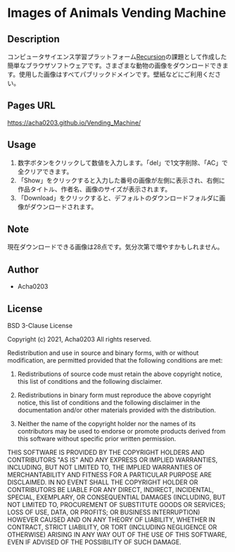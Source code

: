 # Images of Animals Vending Machine

## Description
コンピュータサイエンス学習プラットフォーム[Recursion](https://recursionist.io)の課題として作成した簡単なブラウザソフトウェアです。さまざまな動物の画像をダウンロードできます。使用した画像はすべてパブリックドメインです。壁紙などにご利用ください。

## Pages URL

https://acha0203.github.io/Vending_Machine/

## Usage

1. 数字ボタンをクリックして数値を入力します。「del」で1文字削除、「AC」で全クリアできます。
2. 「Show」をクリックすると入力した番号の画像が左側に表示され、右側に作品タイトル、作者名、画像のサイズが表示されます。
3. 「Download」をクリックすると、デフォルトのダウンロードフォルダに画像がダウンロードされます。

## Note

現在ダウンロードできる画像は28点です。気分次第で増やすかもしれません。

## Author

- Acha0203

## License

BSD 3-Clause License

Copyright (c) 2021, Acha0203
All rights reserved.

Redistribution and use in source and binary forms, with or without modification, are permitted provided that the following conditions are met:

1. Redistributions of source code must retain the above copyright notice, this list of conditions and the following disclaimer.

2. Redistributions in binary form must reproduce the above copyright notice, this list of conditions and the following disclaimer in the documentation and/or other materials provided with the distribution.

3. Neither the name of the copyright holder nor the names of its contributors may be used to endorse or promote products derived from this software without specific prior written permission.

THIS SOFTWARE IS PROVIDED BY THE COPYRIGHT HOLDERS AND CONTRIBUTORS "AS IS" AND ANY EXPRESS OR IMPLIED WARRANTIES, INCLUDING, BUT NOT LIMITED TO, THE IMPLIED WARRANTIES OF MERCHANTABILITY AND FITNESS FOR A PARTICULAR PURPOSE ARE DISCLAIMED. IN NO EVENT SHALL THE COPYRIGHT HOLDER OR CONTRIBUTORS BE LIABLE FOR ANY DIRECT, INDIRECT, INCIDENTAL, SPECIAL, EXEMPLARY, OR CONSEQUENTIAL DAMAGES (INCLUDING, BUT NOT LIMITED TO, PROCUREMENT OF SUBSTITUTE GOODS OR SERVICES; LOSS OF USE, DATA, OR PROFITS; OR BUSINESS INTERRUPTION) HOWEVER CAUSED AND ON ANY THEORY OF LIABILITY, WHETHER IN CONTRACT, STRICT LIABILITY, OR TORT (INCLUDING NEGLIGENCE OR OTHERWISE) ARISING IN ANY WAY OUT OF THE USE OF THIS SOFTWARE, EVEN IF ADVISED OF THE POSSIBILITY OF SUCH DAMAGE.